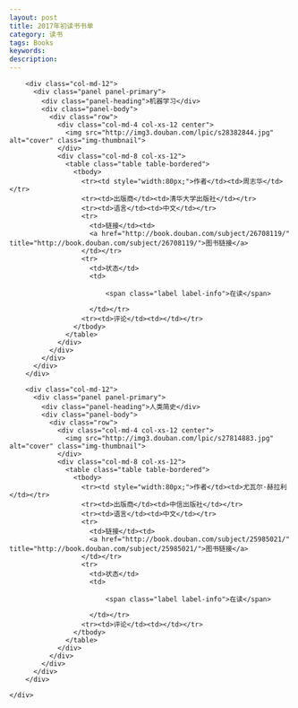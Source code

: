 ```yaml
---
layout: post
title: 2017年初读书书单
category: 读书
tags: Books
keywords: 
description: 
---
```


  <div class="row">
      
        <div class="col-md-12">
          <div class="panel panel-primary">
            <div class="panel-heading">机器学习</div>
            <div class="panel-body">
              <div class="row">
                <div class="col-md-4 col-xs-12 center">
                  <img src="http://img3.douban.com/lpic/s28382844.jpg" alt="cover" class="img-thumbnail">
                </div>
                <div class="col-md-8 col-xs-12">
                  <table class="table table-bordered">
                    <tbody>
                      <tr><td style="width:80px;">作者</td><td>周志华</td></tr>
                      <tr><td>出版商</td><td>清华大学出版社</td></tr>
                      <tr><td>语言</td><td>中文</td></tr>
                      <tr>
                        <td>链接</td><td>
                        <a href="http://book.douban.com/subject/26708119/" title="http://book.douban.com/subject/26708119/">图书链接</a>
                      </td></tr>
                      <tr>
                        <td>状态</td>
                        <td>
                          
                            <span class="label label-info">在读</span>
                          
                        </td></tr>
                      <tr><td>评论</td><td></td></tr>
                    </tbody>
                  </table>
                </div>
              </div>  
            </div>
          </div>      
        </div>
      
        <div class="col-md-12">
          <div class="panel panel-primary">
            <div class="panel-heading">人类简史</div>
            <div class="panel-body">
              <div class="row">
                <div class="col-md-4 col-xs-12 center">
                  <img src="http://img3.douban.com/lpic/s27814883.jpg" alt="cover" class="img-thumbnail">
                </div>
                <div class="col-md-8 col-xs-12">
                  <table class="table table-bordered">
                    <tbody>
                      <tr><td style="width:80px;">作者</td><td>尤瓦尔·赫拉利</td></tr>
                      <tr><td>出版商</td><td>中信出版社</td></tr>
                      <tr><td>语言</td><td>中文</td></tr>
                      <tr>
                        <td>链接</td><td>
                        <a href="http://book.douban.com/subject/25985021/" title="http://book.douban.com/subject/25985021/">图书链接</a>
                      </td></tr>
                      <tr>
                        <td>状态</td>
                        <td>
                          
                            <span class="label label-info">在读</span>
                          
                        </td></tr>
                      <tr><td>评论</td><td></td></tr>
                    </tbody>
                  </table>
                </div>
              </div>  
            </div>
          </div>      
        </div>
      
    </div>